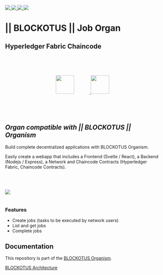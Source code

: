 <a href="https://twitter.com/BLOCKOTUS">
    <img
         src="https://img.shields.io/twitter/follow/BLOCKOTUS?style=for-the-badge&logo=twitter"
     />
</a>
<a href="https://github.com/danielfebrero">
    <img
         src="https://img.shields.io/github/followers/danielfebrero?label=danielfebrero&style=for-the-badge&logo=github"
     />
</a>
<a href="https://github.com/BLOCKOTUS/job">
    <img
         src="https://img.shields.io/github/stars/BLOCKOTUS/job?logo=github&style=for-the-badge"
     />
</a>
<a href="https://github.com/BLOCKOTUS/job">
    <img
         src="https://img.shields.io/github/license/BLOCKOTUS/job?style=for-the-badge"
     />
</a>

<br />

# || BLOCKOTUS || Job Organ
## Hyperledger Fabric Chaincode

<br />
<br />
<br />

<p align="center">
<a href="https://developer.mozilla.org/en-US/docs/Web/JavaScript">
  <img 
      style="margin-right: 50px" 
      height="60px" 
      src="https://upload.wikimedia.org/wikipedia/commons/thumb/6/6a/JavaScript-logo.png/240px-JavaScript-logo.png" 
  />
</a>
<a href="https://www.hyperledger.org/use/fabric">
  <img 
      style="margin-right: 0px" 
      height="60px" 
      src="https://www.hyperledger.org/wp-content/uploads/2018/03/Hyperledger_Fabric_Logo_Color-1-300x84.png" 
  />
</a>
</p>
<br />
<br />
<br />

## _Organ compatible with || BLOCKOTUS || Organism_


Build complete decentralized applications with BLOCKOTUS Organism. 

Easily create a webapp that includes a Frontend (Svelte / React), a Backend (Nodejs / Express), a Network and Chaincode Contracts (Hyperledger Fabric, Chaincode Contracts).

<br />
<br />
<br />

<a href="https://github.com/hyperledger/fabric-sdk-node/tree/master/fabric-network">
  <img src="https://img.shields.io/badge/fabric--network-%402.2.0-green?style=for-the-badge" />
</a>

<br />
<br />

### Features
- Create jobs (tasks to be executed by network users)
- List and get jobs
- Complete jobs

## Documentation
This repository is part of the [BLOCKOTUS Organism](https://github.com/BLOCKOTUS/organism).

[BLOCKOTUS Architecture](https://github.com/BLOCKOTUS/organism/blob/master/docs/architecture.md)
